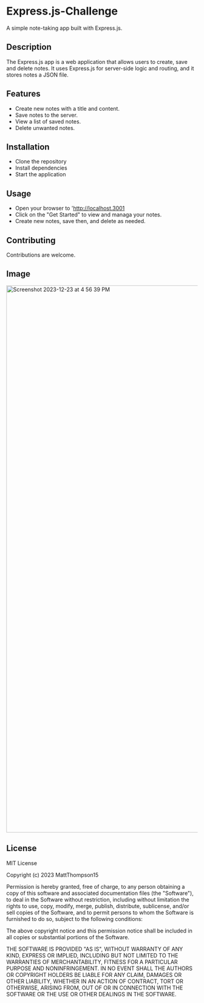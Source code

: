 # Express.js-Challenge

A simple note-taking app built with Express.js.

## Description

The Express.js app is a web application that allows users to create, save and delete notes.  It uses Express.js for server-side logic and routing, and it stores notes a JSON file.

## Features

* Create new notes with a title and content.
* Save notes to the server.
* View a list of saved notes.
* Delete unwanted notes.

## Installation

* Clone the repository
* Install dependencies
* Start the application

## Usage

* Open your browser to 'http://localhost.3001
* Click on the "Get Started" to view and managa your notes.
* Create new notes, save then, and delete as needed.

## Contributing

Contributions are welcome.

## Image
<img width="1440" alt="Screenshot 2023-12-23 at 4 56 39 PM" src="https://github.com/MattThompson15/Express.js-Challenge/assets/139708928/23db2ab9-7e57-47ac-b7d0-b116405a1d3c">


## License
MIT License

Copyright (c) 2023 MattThompson15

Permission is hereby granted, free of charge, to any person obtaining a copy
of this software and associated documentation files (the "Software"), to deal
in the Software without restriction, including without limitation the rights
to use, copy, modify, merge, publish, distribute, sublicense, and/or sell
copies of the Software, and to permit persons to whom the Software is
furnished to do so, subject to the following conditions:

The above copyright notice and this permission notice shall be included in all
copies or substantial portions of the Software.

THE SOFTWARE IS PROVIDED "AS IS", WITHOUT WARRANTY OF ANY KIND, EXPRESS OR
IMPLIED, INCLUDING BUT NOT LIMITED TO THE WARRANTIES OF MERCHANTABILITY,
FITNESS FOR A PARTICULAR PURPOSE AND NONINFRINGEMENT. IN NO EVENT SHALL THE
AUTHORS OR COPYRIGHT HOLDERS BE LIABLE FOR ANY CLAIM, DAMAGES OR OTHER
LIABILITY, WHETHER IN AN ACTION OF CONTRACT, TORT OR OTHERWISE, ARISING FROM,
OUT OF OR IN CONNECTION WITH THE SOFTWARE OR THE USE OR OTHER DEALINGS IN THE
SOFTWARE.





